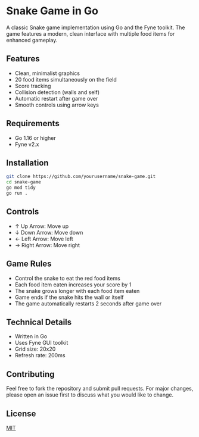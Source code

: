 # Snake Game in Go

A classic Snake game implementation using Go and the Fyne toolkit. The game features a modern, clean interface with multiple food items for enhanced gameplay.

## Features

- Clean, minimalist graphics
- 20 food items simultaneously on the field
- Score tracking
- Collision detection (walls and self)
- Automatic restart after game over
- Smooth controls using arrow keys

## Requirements

- Go 1.16 or higher
- Fyne v2.x

## Installation

```bash
git clone https://github.com/yourusername/snake-game.git
cd snake-game
go mod tidy
go run .
```

## Controls

- ↑ Up Arrow: Move up
- ↓ Down Arrow: Move down
- ← Left Arrow: Move left
- → Right Arrow: Move right

## Game Rules

- Control the snake to eat the red food items
- Each food item eaten increases your score by 1
- The snake grows longer with each food item eaten
- Game ends if the snake hits the wall or itself
- The game automatically restarts 2 seconds after game over

## Technical Details

- Written in Go
- Uses Fyne GUI toolkit
- Grid size: 20x20
- Refresh rate: 200ms

## Contributing

Feel free to fork the repository and submit pull requests. For major changes, please open an issue first to discuss what you would like to change.

## License

[MIT](https://choosealicense.com/licenses/mit/)